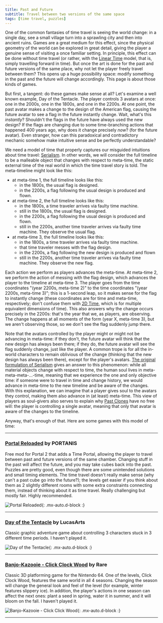 ```yaml
---
title: Past and Future
subtitle: Travel between two versions of the same space 
tags: [time travel, puzzles]
---
```


One of the common fantasies of time travel is seeing the world change: in a single day, see a small village turn into a sprawling city and then
into ancient ruins. Games are a great medium for this effect, since the physical geometry of the world can be explored in great detail, giving 
the player a genuine sense of visiting a once familiar setting. In principle, this effect can be done without time travel (or rather, with the 
[Linear Time](/time-genres/linear-time) model, that is, simply travelling forward in time).  But once the art is done for the past and future versions of the same place,
why not let the player freely travel between them? This opens up a huge possibility space: modify something in the past and the future will change
accordingly. This page is about those kinds of games.

But first, a tangent: do these games make sense at all? Let's examine a well known example, Day of the Tentacle. The player controls 3 avatars
at once: one in the 2000s, one in the 1800s, and one in the 2200s. At one point, the past avatar makes a change to the design of the American
flag, causing the future avatar to see a flag in the future instantly change. Wait, what's this _instantly_? Shouldn't the flags in the future have always used the new 
design? If the flags are changing due to some time-branching actions that happened 400 years ago, why does it change precisely _now_? (for the
future avatar). Even stranger, how can this paradoxical and contradictory mechanic somehow make intuitive sense and be perfectly understandable?

We need a model of time that properly captures our misguided intuitions about time travel: [Serialism](/time-genres/serialism). In other words, we will
consider the full timeline to be a malleable object that changes with respect to meta-time, the static external time of the real world in which the time travel story is told. The meta-timeline
might look like this:
 - at meta-time 1, the full timeline looks like this:
   - in the 1800s, the usual flag is designed.
   - in the 2200s, a flag following the usual design is produced and flown.
 - at meta-time 2, the full timeline looks like this:
   - in the 1800s, a time traveler arrives via faulty time machine.
   - still in the 1800s, the usual flag is designed.
   - in the 2200s, a flag following the usual design is produced and flown.
   - still in the 2200s, another time traveler arrives via faulty time machine. They observe the usual flag.
 - at meta-time 3, the full timeline looks like this:
   - in the 1800s, a time traveler arrives via faulty time machine.
   - that time traveler messes with the flag design.
   - in the 2200s, a flag following the new design is produced and flown
   - still in the 2200s, another time traveler arrives via faulty time machine. They observe the new flag.

Each action we perform as players advances the meta-time. At meta-time 2, we perform the action of messing with the flag design, which advances the
player to the timeline at meta-time 3. The player goes from the time coordinates "(year 2200s, meta-time 2)" to the time coordinates
"(year 2200s, meta-time 3)"; this is a 1-second leap, so it makes sense for the flag to instantly change (these coordinates are for time and meta-time,
respectively; don't confuse them with [2D Time](/time-genres/2d-time), which is for multiple equivalent dimensions of time).
This also answers why the change occurs precisely in the 2200s: that's the year that we, as players, are observing. The change happens at all moments
of the form (year X, meta-time 3), but we aren't observing those, so we don't see the flag suddenly jump there. 

Note that the avatars controlled by the player might or might not be advancing in meta-time: if they don't, the future avatar will think that the new design has always been there; if they
do, the future avatar will see the flag suddenly change, just like the player. A common trope is for all the in-world characters to remain oblivious
of the change (thinking that the new design has always been there), except for the player's avatars. [The original formulation of Serialism](https://en.wikipedia.org/wiki/An_Experiment_with_Time)
gives an answer to this phenomenon: while all material objects change with respect to time, the human soul lives in meta-meta-meta-...-time,
meaning that we experience the one and only objective time: if someone were to travel in time and change history, we would advance in meta-time to
the new timeline and be aware of the changes. With this explanation, we can imagine that a player gives soul to the avatars they control, making them
also advance in (at least) meta-time. This view of players as soul-givers also serves to explain why [Past Clones](/time-genres/past-clones) have no
free will: the player is controlling a single avatar, meaning that only that avatar is aware of the changes to the timeline. 

Anyway, that's enough of that. Here are some games with this model of time:
<a name="portal-reloaded"></a>

-----

### [Portal Reloaded](https://store.steampowered.com/app/1255980/Portal_Reloaded/) by PORTANIS

Free mod for Portal 2 that adds a Time Portal, allowing the player to travel between past and future versions of the same chamber. Changing stuff
in the past will affect the future, and you may take cubes back into the past. Puzzles are pretty good, even though there are some unintended solutions
and small timing elements. The time travel doesn't really make sense (why can't a past cube go into the future?); the levels get easier if you think
about them as 2 slightly different rooms with some extra constraints connecting them, instead of thinking about it as time travel. Really challenging
but mostly fair. Highly recommended.

![Portal Reloaded](https://cdn.akamai.steamstatic.com/steam/apps/1255980/ss_8613d0ae0307572e35295d15b091cf5d911a31cd.jpg){: .mx-auto.d-block :}
<a name="day-of-the-tentacle"></a>

-----

### [Day of the Tentacle](https://store.steampowered.com/app/388210/Day_of_the_Tentacle_Remastered/) by LucasArts

Classic graphic adventure game about controlling 3 characters stuck in 3 different time periods. I haven't played it.

![Day of the Tentacle](https://cdn.akamai.steamstatic.com/steam/apps/388210/ss_a9f405ea5c4404e1063dec5b21a9bc9eb45d0353.jpg){: .mx-auto.d-block :}
<a name="banjo-kazooie"></a>

-----

### [Banjo-Kazooie - Click Clock Wood](https://en.wikipedia.org/wiki/Banjo-Kazooie_(video_game)) by Rare

Classic 3D platforming game for the Nintendo 64. One of the levels, Click Clock Wood, features the same world in all 4 seasons. Changing the season will change the general
look and feel of the level (for example, winter features slippery ice). In addition, the player's actions in one season can affect the next ones: plant a seed in spring,
water it in summer, and it will bloom on the fall. I haven't played it.

![Banjo-Kazooie - Click Click Wood](../../assets/img/banjo-kazooie.jfif){: .mx-auto.d-block :}

-----
